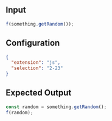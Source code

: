 
## Input
```javascript input
f(something.getRandom());
```

## Configuration
```json configuration
{
  "extension": "js",
  "selection": "2-23"
}
```

## Expected Output
```javascript expected output
const random = something.getRandom();
f(random);
```
